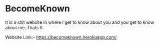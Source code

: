 # BecomeKnown
It is a shit website in where I get to know about you and you get to know about me..Thats It.


Website Link:-
https://becomeknown.herokuapp.com/
